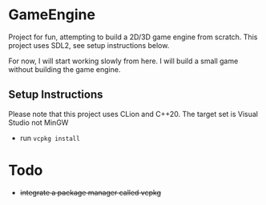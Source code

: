 # GameEngine

Project for fun, attempting to build a 2D/3D game engine from scratch.
This project uses SDL2, see setup instructions below.

For now, I will start working slowly from here. 
I will build a small game without building the game engine.

## Setup Instructions
Please note that this project uses CLion and C++20. The target set is Visual Studio not MinGW 
 -  run `vcpkg install`

# Todo
- ~~integrate a package manager called vcpkg~~